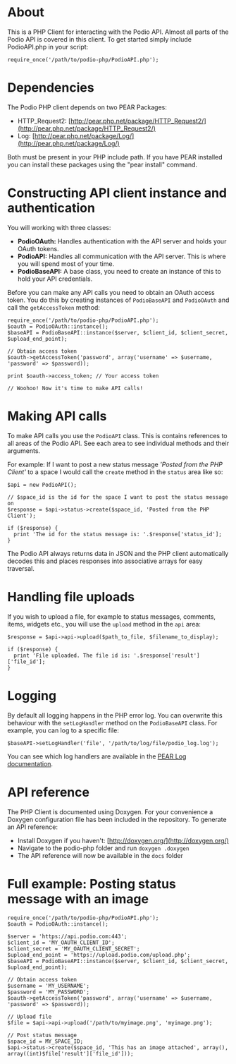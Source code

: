 # About
This is a PHP Client for interacting with the Podio API. Almost all parts of the Podio API is covered in this client. To get started simply include PodioAPI.php in your script:

    require_once('/path/to/podio-php/PodioAPI.php');

# Dependencies
The Podio PHP client depends on two PEAR Packages:

* HTTP\_Request2: [http://pear.php.net/package/HTTP_Request2/](http://pear.php.net/package/HTTP_Request2/)
* Log: [http://pear.php.net/package/Log/](http://pear.php.net/package/Log/)

Both must be present in your PHP include path. If you have PEAR installed you can install these packages using the "pear install" command.

# Constructing API client instance and authentication
You will working with three classes:

* **PodioOAuth:** Handles authentication with the API server and holds your OAuth tokens.
* **PodioAPI:** Handles all communication with the API server. This is where you will spend most of your time.
* **PodioBaseAPI:** A base class, you need to create an instance of this to hold your API credentials.

Before you can make any API calls you need to obtain an OAuth access token. You do this by creating instances of `PodioBaseAPI` and `PodioOAuth` and call the `getAccessToken` method:

    require_once('/path/to/podio-php/PodioAPI.php');
    $oauth = PodioOAuth::instance();
    $baseAPI = PodioBaseAPI::instance($server, $client_id, $client_secret, $upload_end_point);
    
    // Obtain access token
    $oauth->getAccessToken('password', array('username' => $username, 'password' => $password));
    
    print $oauth->access_token; // Your access token
    
    // Woohoo! Now it's time to make API calls!

# Making API calls
To make API calls you use the `PodioAPI` class. This is contains references to all areas of the Podio API. See each area to see individual methods and their arguments.

For example: If I want to post a new status message _'Posted from the PHP Client'_ to a space I would call the `create` method in the `status` area like so:

    $api = new PodioAPI();
    
    // $space_id is the id for the space I want to post the status message on
    $response = $api->status->create($space_id, 'Posted from the PHP Client');
    
    if ($response) {
      print 'The id for the status message is: '.$response['status_id'];
    }

The Podio API always returns data in JSON and the PHP client automatically decodes this and places responses into associative arrays for easy traversal.

# Handling file uploads
If you wish to upload a file, for example to status messages, comments, items, widgets etc., you will use the `upload` method in the `api` area:

    $response = $api->api->upload($path_to_file, $filename_to_display);
    
    if ($response) {
      print 'File uploaded. The file id is: '.$response['result']['file_id'];
    }

# Logging
By default all logging happens in the PHP error log. You can overwrite this behaviour with the `setLogHandler` method on the `PodioBaseAPI` class. For example, you can log to a specific file:

    $baseAPI->setLogHandler('file', '/path/to/log/file/podio_log.log');

You can see which log handlers are available in the [PEAR Log documentation](http://www.indelible.org/php/Log/guide.html).

# API reference
The PHP Client is documented using Doxygen. For your convenience a Doxygen configuration file has been included in the repository. To generate an API reference:

* Install Doxygen if you haven't: [http://doxygen.org/](http://doxygen.org/)
* Navigate to the podio-php folder and run `doxygen .doxygen`
* The API reference will now be available in the `docs` folder

# Full example: Posting status message with an image
    require_once('/path/to/podio-php/PodioAPI.php');
    $oauth = PodioOAuth::instance();
    
    $server = 'https://api.podio.com:443';
    $client_id = 'MY_OAUTH_CLIENT_ID';
    $client_secret = 'MY_OAUTH_CLIENT_SECRET';
    $upload_end_point = 'https://upload.podio.com/upload.php';
    $baseAPI = PodioBaseAPI::instance($server, $client_id, $client_secret, $upload_end_point);
    
    // Obtain access token
    $username = 'MY_USERNAME';
    $password = 'MY_PASSWORD';
    $oauth->getAccessToken('password', array('username' => $username, 'password' => $password));
    
    // Upload file
    $file = $api->api->upload('/path/to/myimage.png', 'myimage.png');
    
    // Post status message
    $space_id = MY_SPACE_ID;
    $api->status->create($space_id, 'This has an image attached', array(), array((int)$file['result']['file_id']));

